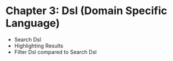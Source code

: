 # Chapter 3: Dsl (Domain Specific Language) #

* Search Dsl
* Highlighting Results
* Filter Dsl compared to Search Dsl
